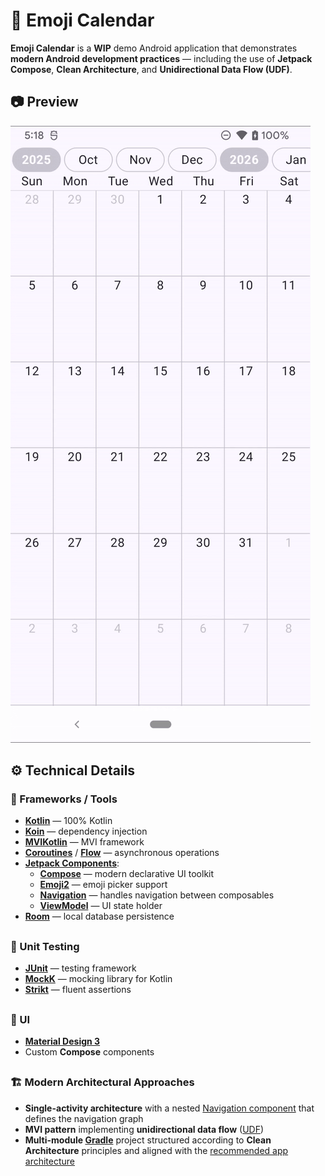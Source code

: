 # 📅 Emoji Calendar

**Emoji Calendar** is a **WIP** demo Android application that demonstrates **modern Android development practices** — including the use of **Jetpack Compose**, **Clean Architecture**, and **Unidirectional Data Flow (UDF)**.

## 📷 Preview

![App Preview](misc/preview.gif)

## ⚙️ Technical Details

### 🧩 Frameworks / Tools

- [**Kotlin**](https://kotlinlang.org/) — 100% Kotlin  
- [**Koin**](https://insert-koin.io/) — dependency injection  
- [**MVIKotlin**](https://arkivanov.github.io/MVIKotlin/) — MVI framework  
- [**Coroutines**](https://kotlinlang.org/docs/reference/coroutines-overview.html) / [**Flow**](https://developer.android.com/kotlin/flow/) — asynchronous operations  
- [**Jetpack Components**](https://developer.android.com/jetpack/):
  - [**Compose**](https://developer.android.com/jetpack/compose/) — modern declarative UI toolkit  
  - [**Emoji2**](https://developer.android.com/jetpack/androidx/releases/emoji2/) — emoji picker support  
  - [**Navigation**](https://developer.android.com/topic/libraries/architecture/navigation/) — handles navigation between composables  
  - [**ViewModel**](https://developer.android.com/topic/libraries/architecture/viewmodel/) — UI state holder  
- [**Room**](https://developer.android.com/jetpack/androidx/releases/room/) — local database persistence  

##

### 🧪 Unit Testing

- [**JUnit**](https://junit.org/) — testing framework  
- [**MockK**](https://mockk.io/) — mocking library for Kotlin  
- [**Strikt**](https://strikt.io/) — fluent assertions  

##

### 🎨 UI

- [**Material Design 3**](https://m3.material.io/)  
- Custom **Compose** components  

##

### 🏗️ Modern Architectural Approaches

- **Single-activity architecture** with a nested [Navigation component](https://developer.android.com/guide/navigation/navigation-getting-started) that defines the navigation graph  
- **MVI pattern** implementing **unidirectional data flow** ([UDF](https://developer.android.com/develop/ui/compose/architecture#udf))  
- **Multi-module [Gradle](https://gradle.org/)** project structured according to **Clean Architecture** principles and aligned with the [recommended app architecture](https://developer.android.com/topic/architecture#recommended-app-arch)  
